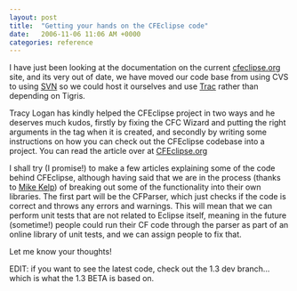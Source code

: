 ```yaml
---
layout: post
title:  "Getting your hands on the CFEclipse code"
date:   2006-11-06 11:06 AM +0000
categories: reference
---
```

I have just been looking at the documentation on the current <a href="http://www.cfeclipse.org">cfeclipse.org</a> site, and its very out of date, we have moved our code base from using CVS to using <a href="http://svn.cfeclipse.org">SVN</a> so we could host it ourselves and use <a href="http://trac.cfeclipse.org">Trac</a> rather than depending on Tigris.

Tracy Logan has kindly helped the CFEclipse project in two ways and he deserves much kudos, firstly by fixing the CFC Wizard and putting the right arguments in the tag when it is created, and secondly by writing some instructions on how you can check out the CFEclipse codebase into a project. You can read the article over at <a href="http://www.cfeclipse.org/go/documentation/developer-docs/checking-out">CFEclipse.org</a>

I shall try (I promise!) to make a few articles explaining some of the code behind CFEclipse, although having said that we are in the process (thanks to <a href="http://www.edomgroup.com/blog/index.cfm">Mike Kelp</a>) of breaking out some of the functionality into their own libraries. The first part will be the CFParser, which just checks if the code is correct and throws any errors and warnings. This will mean that we can perform unit tests that are not related to Eclipse itself, meaning in the future (sometime!) people could run their CF code through the parser as part of an online library of unit tests, and we can assign people to fix that.

Let me know your thoughts!

EDIT: if you want to see the latest code, check out the 1.3 dev branch... which is what the 1.3 BETA is based on.